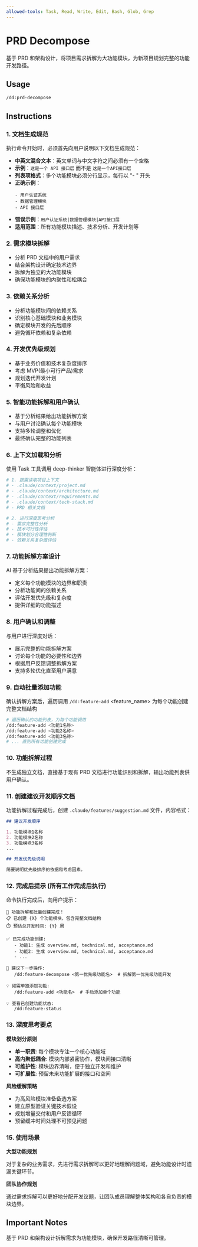 ```yaml
---
allowed-tools: Task, Read, Write, Edit, Bash, Glob, Grep
---
```


# PRD Decompose

基于 PRD 和架构设计，将项目需求拆解为大功能模块，为新项目规划完整的功能开发路径。

## Usage

```bash
/dd:prd-decompose
```

## Instructions

### 1. 文档生成规范

执行命令开始时，必须首先向用户说明以下文档生成规范：

- **中英文混合文本**：英文单词与中文字符之间必须有一个空格
- **示例**：`这是一个 API 接口层` 而不是 `这是一个API接口层`
- **列表项格式**：多个功能模块必须分行显示，每行以 "- " 开头
- **正确示例**：
  ```
  - 用户认证系统
  - 数据管理模块
  - API 接口层
  ```
- **错误示例**：`用户认证系统|数据管理模块|API接口层`
- **适用范围**：所有功能模块描述、技术分析、开发计划等

### 2. 需求模块拆解

- 分析 PRD 文档中的用户需求
- 结合架构设计确定技术边界
- 拆解为独立的大功能模块
- 确保功能模块的内聚性和松耦合

### 3. 依赖关系分析

- 分析功能模块间的依赖关系
- 识别核心基础模块和业务模块
- 确定模块开发的先后顺序
- 避免循环依赖和复杂依赖

### 4. 开发优先级规划

- 基于业务价值和技术复杂度排序
- 考虑 MVP(最小可行产品)需求
- 规划迭代开发计划
- 平衡风险和收益

### 5. 智能功能拆解和用户确认

- 基于分析结果给出功能拆解方案
- 与用户讨论确认每个功能模块
- 支持多轮调整和优化
- 最终确认完整的功能列表

### 6. 上下文加载和分析

使用 Task 工具调用 deep-thinker 智能体进行深度分析：

```bash
# 1. 按需读取项目上下文
# - .claude/context/project.md
# - .claude/context/architecture.md
# - .claude/context/requirements.md
# - .claude/context/tech-stack.md
# - PRD 相关文档

# 2. 进行深度思考分析
# - 需求完整性分析
# - 技术可行性评估
# - 模块划分合理性判断
# - 依赖关系复杂度评估
```

### 7. 功能拆解方案设计

AI 基于分析结果提出功能拆解方案：

- 定义每个功能模块的边界和职责
- 分析功能间的依赖关系
- 评估开发优先级和复杂度
- 提供详细的功能描述

### 8. 用户确认和调整

与用户进行深度对话：

- 展示完整的功能拆解方案
- 讨论每个功能的必要性和边界
- 根据用户反馈调整拆解方案
- 支持多轮优化直至用户满意

### 9. 自动批量添加功能

确认拆解方案后，遍历调用 `/dd:feature-add` <feature_name> 为每个功能创建完整文档结构

```bash
# 遍历确认的功能列表，为每个功能调用
/dd:feature-add <功能1名称>
/dd:feature-add <功能2名称>
/dd:feature-add <功能3名称>
# ... 直到所有功能创建完成
```

### 10. 功能拆解过程

不生成独立文档，直接基于现有 PRD 文档进行功能识别和拆解，输出功能列表供用户确认。

### 11. 创建建议开发顺序文档

功能拆解过程完成后，创建 `.claude/features/suggestion.md` 文件，内容格式：

```markdown
## 建议开发顺序

1. 功能模块1名称
2. 功能模块2名称 
3. 功能模块3名称
...

## 开发优先级说明

简要说明优先级排序的依据和考虑因素。
```

### 12. 完成后提示 (所有工作完成后执行)

命令执行完成后，向用户提示：

```
🎯 功能拆解和批量创建完成！
📋 已创建 {X} 个功能模块，包含完整文档结构
⏱️ 预估总开发时间: {Y} 周

✅ 已完成功能创建:
   - 功能1: 生成 overview.md, technical.md, acceptance.md
   - 功能2: 生成 overview.md, technical.md, acceptance.md
   - ...

📝 建议下一步操作:
   /dd:feature-decompose <第一优先级功能名>  # 拆解第一优先级功能开发

💡 如需单独添加功能:
   /dd:feature-add <功能名>  # 手动添加单个功能

💡 查看已创建功能状态:
   /dd:feature-status
```

### 13. 深度思考要点

**模块划分原则**

- **单一职责**: 每个模块专注一个核心功能域
- **高内聚低耦合**: 模块内部紧密协作，模块间接口清晰
- **可维护性**: 模块边界清晰，便于独立开发和维护
- **可扩展性**: 预留未来功能扩展的接口和空间

**风险缓解策略**

- 为高风险模块准备备选方案
- 建立原型验证关键技术假设
- 规划增量交付和用户反馈循环
- 预留缓冲时间处理不可预见问题


### 15. 使用场景

**大型功能规划**

对于复杂的业务需求，先进行需求拆解可以更好地理解问题域，避免功能设计时遗漏关键环节。

**团队协作规划**

通过需求拆解可以更好地分配开发议题，让团队成员理解整体架构和各自负责的模块边界。

## Important Notes

基于 PRD 和架构设计拆解需求为功能模块，确保开发路径清晰可管理。
